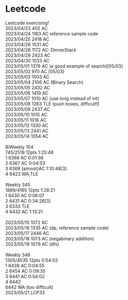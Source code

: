 # Leetcode
Leetcode exercising! \
2023/04/23 402  AC \
2023/04/24 1163 AC reference sample code \
2023/04/25 2418 AC \
2023/04/26 1031 AC \
2023/04/28 1172 AC: DinnerStack \
2023/04/29 2423 AC \
2023/04/30 1033 AC \
2023/05/01 1376 AC (a good example of search)[05/03] \
2023/05/02 970  AC [05/03] \
2023/05/03 1003 AC \
2023/05/04 2106 AC (Binary Search) \
2023/05/05 2432 AC \
2023/05/06 1419 AC \
2023/05/07 1010 AC (use long instead of int) \
2023/05/08 1263 TLE (push boxes, difficult!) \
2023/05/09 2437 AC \
2023/05/10 1015 AC \
2023/05/11 1016 AC \
2023/05/12 1330 AC \
2023/05/13 2441 AC \
2023/05/14 1054 AC \
\
BiWeekly 104 \
745/2519  12pts  1:25:48 \
1  6366  AC  0:01:56 \
2  6367  AC  0:04:53 \
3  6369  (almost)AC  1:10:48[3] \
4  6423  WA,TLE \
\
Weekly 345 \
1889/4165  12pts  1:28:21 \
1  6430  AC  0:06:07 \
2  6431  AC  0:34:26[3] \
3  6333  TLE \
4  6432  AC  1:13:21 \
\
2023/05/15 1072 AC \
2023/05/16 1335 AC (dp, reference sample code) \
2023/05/17 2446 AC \
2023/05/18 1073 AC (negabinary addition) \
2023/05/19 1079 AC (dfs) \
\
Weekly 346 \
1305/4035  12pts  0:54:02 \
1  6439  AC  0:04:55 \
2  6454  AC  0:09:35 \
3  6441  AC  0:54:02 \
4  6442 \
6442 WA (too difficult)
\
2023/05/21 LCP33 
